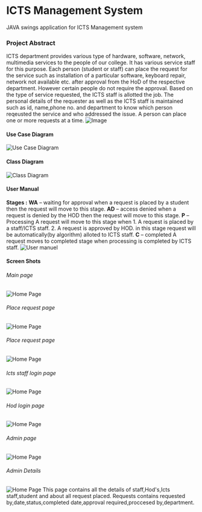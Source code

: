 # ICTS Management System
JAVA swings application for ICTS Management system

### Project Abstract

ICTS department provides various type of hardware, software, network, multimedia services to the people of our college. It has various service staff for this purpose. Each person (student or staff) can place the request for the service such as installation of a particular software, keyboard repair, network not available etc. after approval from the HoD of the respective department. However certain people do not require the approval. Based on the type of service requested, the ICTS staff is allotted the job. The personal details of the requester as well as the ICTS staff is maintained such as id, name,phone no. and department to know which person reqeusted the service and who addressed the issue. A person can place one or more requests at a time.
![Image](https://amritauniv.sharepoint.com/sites/ObjectOrientedProgrammingJune-Dec2020/_layouts/15/getpreview.ashx?resolution=2&guidSite=9901b62baa6a4662b7799e1fa389dfb4&guidWeb=9567aaa1b213476ba6a6c3103584fa24&guidFile=0c64ab8874564c8aaf0e7c1b0049a26e&clientType=modernWebPart)

#### Use Case Diagram
![Use Case Diagram](https://raw.githubusercontent.com/pavanbsp/ICTS-Management-System/main/Use%20case.jpg)

#### Class Diagram
![Class Diagram](https://raw.githubusercontent.com/pavanbsp/ICTS-Management-System/main/Class%20diagram.jpg)

#### User Manual 
**Stages :**
**WA** – waiting for approval 
when a request is placed by a student then the request will move to this stage.
**AD** – access denied
when a request is denied by the HOD then the request will move to this stage.
**P** – Processing 
A request will move to this stage when
	1. A request is placed by a staff/ICTS staff.
	2. A request is approved by HOD.
in this stage request will be automatically(by algorithm) alloted to ICTS staff.
**C** – completed 
A request moves to completed stage when processing is completed by ICTS staff.
![User manuel](https://github.com/pavanbsp/ICTS-Management-System/blob/main/User%20manual.png)

#### Screen Shots

###### Main page
![Home Page](https://github.com/pavanbsp/ICTS-Management-System/blob/main/Page%20screenshots/Main%20page.png)
###### Place request page
![Home Page](https://github.com/pavanbsp/ICTS-Management-System/blob/main/Page%20screenshots/Place%20request%20page.png)
###### Place request page
![Home Page](https://github.com/pavanbsp/ICTS-Management-System/blob/main/Page%20screenshots/View%20request%20details%20page.png)
###### Icts staff login page
![Home Page](https://github.com/pavanbsp/ICTS-Management-System/blob/main/Page%20screenshots/Icts%20staff%20login%20page.png)
###### Hod login page
![Home Page](https://github.com/pavanbsp/ICTS-Management-System/blob/main/Page%20screenshots/Hod%20login%20page.png)
###### Admin page
![Home Page](https://github.com/pavanbsp/ICTS-Management-System/blob/main/Page%20screenshots/Admin%20login%20page.png)
###### Admin Details
![Home Page](https://github.com/pavanbsp/ICTS-Management-System/blob/main/Page%20screenshots/Admin%20data.png)
This page contains all the details of staff,Hod's,Icts staff,student and about all request placed.
Requests contains requested by,date,status,completed date,approval required,proccesed by,department.
